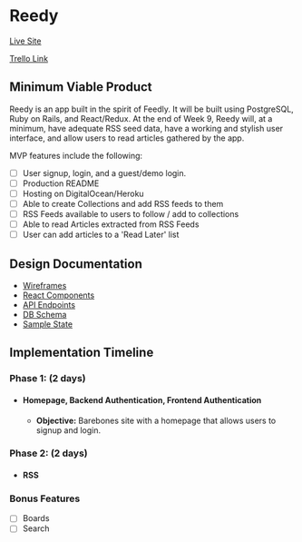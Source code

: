 # Reedy

[Live Site](http://reedy.jinchen.io)

[Trello Link](https://trello.com/b/21LVRaEt/reedy)

## Minimum Viable Product

Reedy is an app built in the spirit of Feedly. It will be built using PostgreSQL,
Ruby on Rails, and React/Redux. At the end of Week 9, Reedy will, at a minimum,
have adequate RSS seed data, have a working and stylish user interface, and allow 
users to read articles gathered by the app. 

MVP features include the following:

- [ ] User signup, login, and a guest/demo login.
- [ ] Production README
- [ ] Hosting on DigitalOcean/Heroku
- [ ] Able to create Collections and add RSS feeds to them
- [ ] RSS Feeds available to users to follow / add to collections
- [ ] Able to read Articles extracted from RSS Feeds 
- [ ] User can add articles to a 'Read Later' list

## Design Documentation
* [Wireframes][wireframes]
* [React Components][components]
* [API Endpoints][api-endpoints]
* [DB Schema][schema]
* [Sample State][sample-state]

[wireframes]: docs/wireframes
[components]: docs/component-hierarchy.md
[sample-state]: docs/sample-state.md
[api-endpoints]: docs/api-endpoints.md
[schema]: docs/schema.md

## Implementation Timeline

### Phase 1: (2 days)
- #### Homepage, Backend Authentication, Frontend Authentication
  - **Objective:** Barebones site with a homepage that allows users to signup and login.
### Phase 2: (2 days)
- #### RSS



### Bonus Features 

- [ ] Boards
- [ ] Search

